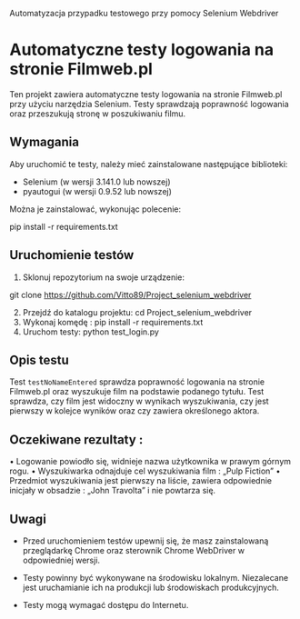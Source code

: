 Automatyzacja przypadku testowego przy pomocy Selenium Webdriver

# Automatyczne testy logowania na stronie Filmweb.pl

Ten projekt zawiera automatyczne testy logowania na stronie Filmweb.pl przy użyciu narzędzia Selenium. Testy sprawdzają poprawność logowania oraz przeszukują stronę w poszukiwaniu filmu.

## Wymagania

Aby uruchomić te testy, należy mieć zainstalowane następujące biblioteki:
- Selenium (w wersji 3.141.0 lub nowszej)
- pyautogui (w wersji 0.9.52 lub nowszej)

Można je zainstalować, wykonując polecenie:

pip install -r requirements.txt

## Uruchomienie testów

1. Sklonuj repozytorium na swoje urządzenie:

git clone https://github.com/Vitto89/Project_selenium_webdriver

2. Przejdź do katalogu projektu: cd Project_selenium_webdriver
3. Wykonaj komędę : pip install -r requirements.txt
4. Uruchom testy: python test_login.py

## Opis testu

Test `testNoNameEntered` sprawdza poprawność logowania na stronie Filmweb.pl oraz wyszukuje film na podstawie podanego tytułu. Test sprawdza, czy film jest widoczny w wynikach wyszukiwania, czy jest pierwszy w kolejce wyników oraz czy zawiera określonego aktora.

## Oczekiwane rezultaty :
• Logowanie powiodło się, widnieje nazwa użytkownika w prawym górnym rogu.
• Wyszukiwarka odnajduje cel wyszukiwania film : „Pulp Fiction”
• Przedmiot wyszukiwania jest pierwszy na liście, zawiera odpowiednie inicjały w
obsadzie : „John Travolta” i nie powtarza się.

## Uwagi

- Przed uruchomieniem testów upewnij się, że masz zainstalowaną przeglądarkę Chrome oraz sterownik Chrome WebDriver w odpowiedniej wersji.

- Testy powinny być wykonywane na środowisku lokalnym. Niezalecane jest uruchamianie ich na produkcji lub środowiskach produkcyjnych.

- Testy mogą wymagać dostępu do Internetu.

















